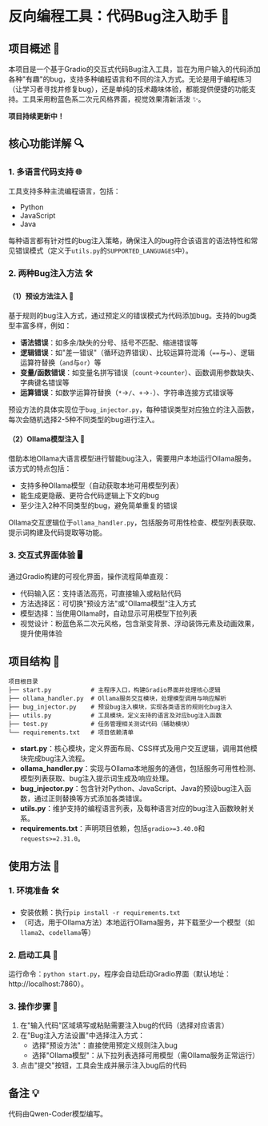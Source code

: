 # 反向编程工具：代码Bug注入助手 🐞

## 项目概述 📝

本项目是一个基于Gradio的交互式代码Bug注入工具，旨在为用户输入的代码添加各种"有趣"的bug，支持多种编程语言和不同的注入方式。无论是用于编程练习（让学习者寻找并修复bug），还是单纯的技术趣味体验，都能提供便捷的功能支持。工具采用粉蓝色系二次元风格界面，视觉效果清新活泼 ✨。



**项目持续更新中！**




## 核心功能详解 🔍

### 1. 多语言代码支持 🌐
工具支持多种主流编程语言，包括：
- Python
- JavaScript
- Java

每种语言都有针对性的bug注入策略，确保注入的bug符合该语言的语法特性和常见错误模式（定义于`utils.py`的`SUPPORTED_LANGUAGES`中）。


### 2. 两种Bug注入方法 🛠️

#### （1）预设方法注入 🎯
基于规则的bug注入方式，通过预定义的错误模式为代码添加bug。支持的bug类型丰富多样，例如：
- **语法错误**：如多余/缺失的分号、括号不匹配、缩进错误等
- **逻辑错误**：如"差一错误"（循环边界错误）、比较运算符混淆（`==`与`=`）、逻辑运算符替换（`and`与`or`）等
- **变量/函数错误**：如变量名拼写错误（`count`→`counter`）、函数调用参数缺失、字典键名错误等
- **运算错误**：如数学运算符替换（`*`→`/`、`+`→`-`）、字符串连接方式错误等

预设方法的具体实现位于`bug_injector.py`，每种错误类型对应独立的注入函数，每次会随机选择2-5种不同类型的bug进行注入。


#### （2）Ollama模型注入 🤖
借助本地Ollama大语言模型进行智能bug注入，需要用户本地运行Ollama服务。该方式的特点包括：
- 支持多种Ollama模型（自动获取本地可用模型列表）
- 能生成更隐蔽、更符合代码逻辑上下文的bug
- 至少注入2种不同类型的bug，避免简单重复的错误

Ollama交互逻辑位于`ollama_handler.py`，包括服务可用性检查、模型列表获取、提示词构建及代码提取等功能。


### 3. 交互式界面体验 🖥️
通过Gradio构建的可视化界面，操作流程简单直观：
- 代码输入区：支持语法高亮，可直接输入或粘贴代码
- 方法选择区：可切换"预设方法"或"Ollama模型"注入方式
- 模型选择：当使用Ollama时，自动显示可用模型下拉列表
- 视觉设计：粉蓝色系二次元风格，包含渐变背景、浮动装饰元素及动画效果，提升使用体验


## 项目结构 📂

```
项目根目录
├── start.py           # 主程序入口，构建Gradio界面并处理核心逻辑
├── ollama_handler.py  # Ollama服务交互模块，处理模型调用与响应解析
├── bug_injector.py    # 预设bug注入模块，实现各类语言的规则化bug注入
├── utils.py           # 工具模块，定义支持的语言及对应bug注入函数
├── test.py            # 任务管理相关测试代码（辅助模块）
└── requirements.txt   # 项目依赖清单
```

- **start.py**：核心模块，定义界面布局、CSS样式及用户交互逻辑，调用其他模块完成bug注入流程。
- **ollama_handler.py**：实现与Ollama本地服务的通信，包括服务可用性检测、模型列表获取、bug注入提示词生成及响应处理。
- **bug_injector.py**：包含针对Python、JavaScript、Java的预设bug注入函数，通过正则替换等方式添加各类错误。
- **utils.py**：维护支持的编程语言列表，及每种语言对应的bug注入函数映射关系。
- **requirements.txt**：声明项目依赖，包括`gradio>=3.40.0`和`requests>=2.31.0`。


## 使用方法 📖

### 1. 环境准备 🛠️
- 安装依赖：执行`pip install -r requirements.txt`
- （可选，用于Ollama方法）本地运行Ollama服务，并下载至少一个模型（如`llama2`、`codellama`等）


### 2. 启动工具 🚀
运行命令：`python start.py`，程序会自动启动Gradio界面（默认地址：http://localhost:7860）。


### 3. 操作步骤 👣
1. 在"输入代码"区域填写或粘贴需要注入bug的代码（选择对应语言）
2. 在"Bug注入方法设置"中选择注入方式：
   - 选择"预设方法"：直接使用预定义规则注入bug
   - 选择"Ollama模型"：从下拉列表选择可用模型（需Ollama服务正常运行）
3. 点击"提交"按钮，工具会生成并展示注入bug后的代码


## 备注 💡
代码由Qwen-Coder模型编写。